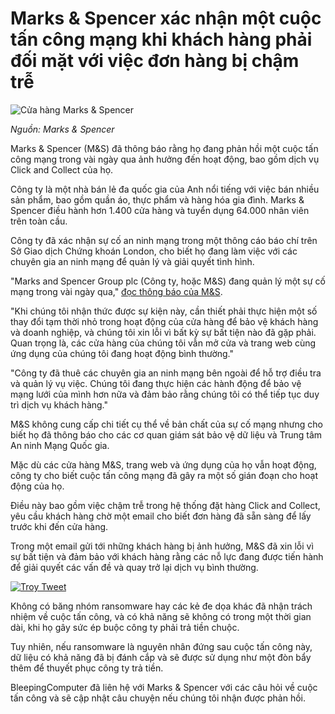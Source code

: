 # Marks & Spencer xác nhận một cuộc tấn công mạng khi khách hàng phải đối mặt với việc đơn hàng bị chậm trễ

![Cửa hàng Marks & Spencer](https://www.bleepstatic.com/content/hl-images/2025/04/22/marks-and-spencer-header.jpg)

_Nguồn: Marks & Spencer_ 

Marks & Spencer (M&S) đã thông báo rằng họ đang phản hồi một cuộc tấn công mạng trong vài ngày qua ảnh hưởng đến hoạt động, bao gồm dịch vụ Click and Collect của họ.

Công ty là một nhà bán lẻ đa quốc gia của Anh nổi tiếng với việc bán nhiều sản phẩm, bao gồm quần áo, thực phẩm và hàng hóa gia đình. Marks & Spencer điều hành hơn 1.400 cửa hàng và tuyển dụng 64.000 nhân viên trên toàn cầu.

Công ty đã xác nhận sự cố an ninh mạng trong một thông cáo báo chí trên Sở Giao dịch Chứng khoán London, cho biết họ đang làm việc với các chuyên gia an ninh mạng để quản lý và giải quyết tình hình.

"Marks and Spencer Group plc (Công ty, hoặc M&S) đang quản lý một sự cố mạng trong vài ngày qua," [đọc thông báo của M&S](https://www.londonstockexchange.com/news-article/MKS/cyber-incident-update/16999905).

"Khi chúng tôi nhận thức được sự kiện này, cần thiết phải thực hiện một số thay đổi tạm thời nhỏ trong hoạt động của cửa hàng để bảo vệ khách hàng và doanh nghiệp, và chúng tôi xin lỗi vì bất kỳ sự bất tiện nào đã gặp phải. Quan trọng là, các cửa hàng của chúng tôi vẫn mở cửa và trang web cùng ứng dụng của chúng tôi đang hoạt động bình thường."

"Công ty đã thuê các chuyên gia an ninh mạng bên ngoài để hỗ trợ điều tra và quản lý vụ việc. Chúng tôi đang thực hiện các hành động để bảo vệ mạng lưới của mình hơn nữa và đảm bảo rằng chúng tôi có thể tiếp tục duy trì dịch vụ khách hàng."

M&S không cung cấp chi tiết cụ thể về bản chất của sự cố mạng nhưng cho biết họ đã thông báo cho các cơ quan giám sát bảo vệ dữ liệu và Trung tâm An ninh Mạng Quốc gia.

Mặc dù các cửa hàng M&S, trang web và ứng dụng của họ vẫn hoạt động, công ty cho biết cuộc tấn công mạng đã gây ra một số gián đoạn cho hoạt động của họ.

Điều này bao gồm việc chậm trễ trong hệ thống đặt hàng Click and Collect, yêu cầu khách hàng chờ một email cho biết đơn hàng đã sẵn sàng để lấy trước khi đến cửa hàng.

Trong một email gửi tới những khách hàng bị ảnh hưởng, M&S đã xin lỗi vì sự bất tiện và đảm bảo với khách hàng rằng các nỗ lực đang được tiến hành để giải quyết các vấn đề và quay trở lại dịch vụ bình thường.

[![Troy Tweet](https://www.bleepstatic.com/images/news/security/attacks/m/marks-spencer/troy-ms.jpg)](https://x.com/troyhunt/status/1914773429796130965)

Không có băng nhóm ransomware hay các kẻ đe dọa khác đã nhận trách nhiệm về cuộc tấn công, và có khả năng sẽ không có trong một thời gian dài, khi họ gây sức ép buộc công ty phải trả tiền chuộc.

Tuy nhiên, nếu ransomware là nguyên nhân đứng sau cuộc tấn công này, dữ liệu có khả năng đã bị đánh cắp và sẽ được sử dụng như một đòn bẩy thêm để thuyết phục công ty trả tiền.

BleepingComputer đã liên hệ với Marks & Spencer với các câu hỏi về cuộc tấn công và sẽ cập nhật câu chuyện nếu chúng tôi nhận được phản hồi.